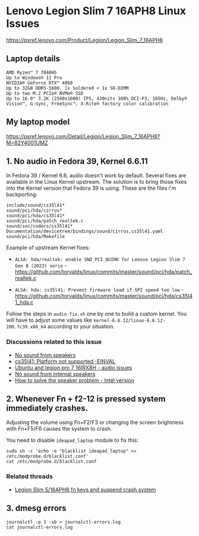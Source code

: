 # Lenovo Legion Slim 7 16APH8 Linux Issues
https://psref.lenovo.com/Product/Legion/Legion_Slim_7_16APH8

## Laptop details
```
AMD Ryzen™ 7 7840HS
Up to Windows® 11 Pro
NVIDIA® GeForce RTX™ 4060
Up to 32GB DDR5-5600, 1x Soldered + 1x SO-DIMM
Up to two M.2 PCIe® NVMe® SSD
Up to 16.0" 3.2K (2560x1600) IPS, 430nits 100% DCI-P3, 165Hz, Dolby® Vision™, G-Sync, FreeSync™, X-Rite® factory color calibration
```

## My laptop model
https://psref.lenovo.com/Detail/Legion/Legion_Slim_7_16APH8?M=82Y4001UMZ

## 1. No audio in Fedora 39, Kernel 6.6.11
In Fedora 39 / Kernel 6.6, audio doesn't work by default. Several fixes are available in the Linux Kernel upstream. The solution is to bring those fixes into the Kernel version that Fedora 39 is using. These are the files i'm backporting:
```
include/sound/cs35l41*
sound/pci/hda/cirrus*
sound/pci/hda/cs35l41*
sound/pci/hda/patch_realtek.c
sound/soc/codecs/cs35l41*
Documentation/devicetree/bindings/sound/cirrus,cs35l41.yaml
sound/pci/hda/Makefile
```
Example of upstream Kernel fixes:
- `ALSA: hda/realtek: enable SND_PCI_QUIRK for Lenovo Legion Slim 7 Gen 8 (2023) serie` - 
https://github.com/torvalds/linux/commits/master/sound/pci/hda/patch_realtek.c

- `ALSA: hda: cs35l41: Prevent firmware load if SPI speed too low` - 
https://github.com/torvalds/linux/commits/master/sound/pci/hda/cs35l41_hda.c

Follow the steps in `audio-fix.sh` one by one to build a custom kernel. You will have to adjust some values like `kernel-6.6.12/linux-6.6.12-200.fc39.x86_64` according to your situation.


### Discussions related to this issue
- [No sound from speakers](https://bugzilla.kernel.org/show_bug.cgi?id=216194#c130)
- [cs35l41: Platform not supported -EINVAL](https://bugzilla.kernel.org/show_bug.cgi?id=208555)
- [Ubuntu and legion pro 7 16IRX8H - audio issues](https://forums.lenovo.com/t5/Ubuntu/Ubuntu-and-legion-pro-7-16IRX8H-audio-issues/m-p/5210709?page=1
)
- [No sound from internal speakers](https://forums.lenovo.com/t5/Other-Linux-Discussions/No-sound-from-internal-speakers-on-Lenovo-Slim-7i-16IRH8-82Y30016BM/m-p/5258964?page=1)
- [How to solve the speaker problem - Intel version](https://github.com/xuwd1/lenovo-legion-slim7i-gen7-knowledges/wiki/How-to-solve-the-speaker-problem)


## 2. Whenever Fn + f2-12 is pressed system immediately crashes.
Adjusting the volume using Fn+F2/F3 or changing the screen brightness with Fn+F5/F6 causes the system to crash.

You need to disable `ideapad_laptop` module to fix this:
```
sudo sh -c 'echo -e "blacklist ideapad_laptop" >> /etc/modprobe.d/blacklist.conf'
cat /etc/modprobe.d/blacklist.conf
```

### Related threads
- [Legion Slim 5/16APH8 fn keys and suspend crash system](https://forums.lenovo.com/t5/Other-Linux-Discussions/Legion-Slim-5-16APH8-fn-keys-and-suspend-crashes-system/m-p/5263948)


## 3. dmesg errors
```
journalctl -p 3 -xb > journalctl-errors.log
cat journalctl-errors.log
```
